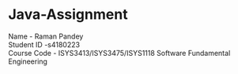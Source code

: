 # Java-Assignment
Name - Raman Pandey <br />
Student ID -s4180223 <br />
Course Code - ISYS3413/ISYS3475/ISYS1118 Software Fundamental Engineering 

